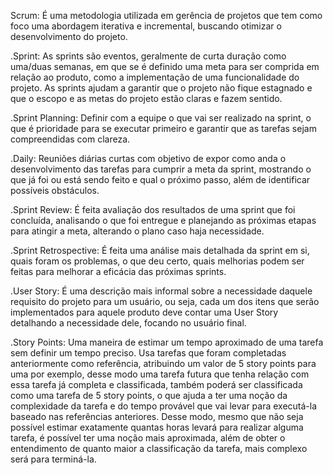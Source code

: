 Scrum: É uma metodologia utilizada em gerência de projetos que tem como foco uma abordagem iterativa e incremental, buscando otimizar o desenvolvimento do projeto.

 .Sprint: As sprints são eventos, geralmente de curta duração como uma/duas semanas, em que se é definido uma meta para ser comprida em relação ao produto, como a implementação de uma funcionalidade do projeto. As sprints ajudam a garantir que o projeto não fique estagnado e que o escopo e as metas do projeto estão claras e fazem sentido.

 .Sprint Planning: Definir com a equipe o que vai ser realizado na sprint, o que é prioridade para se executar primeiro e garantir que as tarefas sejam compreendidas com clareza.

 .Daily: Reuniões diárias curtas com objetivo de expor como anda o desenvolvimento das tarefas para cumprir a meta da sprint, mostrando o que já foi ou está sendo feito e qual o próximo passo, além de identificar possíveis obstáculos.

 .Sprint Review: É feita avaliação dos resultados de uma sprint que foi concluída, analisando o que foi entregue e planejando as próximas etapas para atingir a meta, alterando o plano caso haja necessidade.

 .Sprint Retrospective: É feita uma análise mais detalhada da sprint em si, quais foram os problemas, o que deu certo, quais melhorias podem ser feitas para melhorar a eficácia das próximas sprints.

 .User Story: É uma descrição mais informal sobre a necessidade daquele requisito do projeto para um usuário, ou seja, cada um dos itens que serão implementados para aquele produto deve contar uma User Story detalhando a necessidade dele, focando no usuário final.

 .Story Points: Uma maneira de estimar um tempo aproximado de uma tarefa sem definir um tempo preciso. Usa tarefas que foram completadas anteriormente como referência, atribuindo um valor de 5 story points para uma por exemplo, desse modo uma tarefa futura que tenha relação com essa tarefa já completa e classificada, também poderá ser classificada como uma tarefa de 5 story points, o que ajuda a ter uma noção da complexidade da tarefa e do tempo provável que vai levar para executá-la baseado nas referências anteriores. Desse modo, mesmo que não seja possível estimar exatamente quantas horas levará para realizar alguma tarefa, é possível ter uma noção mais aproximada, além de obter o entendimento de quanto maior a classificação da tarefa, mais complexo será para terminá-la.

